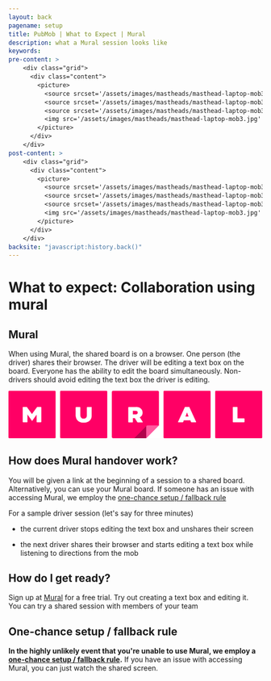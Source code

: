 ```yaml
---
layout: back
pagename: setup
title: PubMob | What to Expect | Mural
description: what a Mural session looks like
keywords:
pre-content: >
    <div class="grid">
      <div class="content">
        <picture>
          <source srcset='/assets/images/mastheads/masthead-laptop-mob3.jpg' media='(max-width: 1080px)'>
          <source srcset='/assets/images/mastheads/masthead-laptop-mob3.jpg' media='(min-width: 960px)'>
          <source srcset='/assets/images/mastheads/masthead-laptop-mob3.jpg' media='(min-width: 830px'>
          <img src='/assets/images/mastheads/masthead-laptop-mob3.jpg' alt='PubMob what to expect'>
        </picture>
      </div>
    </div>
post-content: >
    <div class="grid">
      <div class="content">
        <picture>
          <source srcset='/assets/images/mastheads/masthead-laptop-mob3.jpg' media='(max-width: 1080px)'>
          <source srcset='/assets/images/mastheads/masthead-laptop-mob3.jpg' media='(min-width: 960px)'>
          <source srcset='/assets/images/mastheads/masthead-laptop-mob3.jpg' media='(min-width: 830px'>
          <img src='/assets/images/mastheads/masthead-laptop-mob3.jpg' alt='PubMob what to expect'>
        </picture>
      </div>
    </div>
backsite: "javascript:history.back()"
---
```

<h1>What to expect: Collaboration using mural</h1>

<div>
  <h2>Mural</h2>
  <p>When using Mural, the shared board is on a browser.  One person (the driver) shares their browser.  The driver will be editing a text box on the board.  Everyone has the ability to edit the board simultaneously.  Non-drivers should avoid editing the text box the driver is editing.<p><img src="/assets/images/setup/mural.png" class="setupImg"/></p>
   <h2>How does Mural handover work?</h2>
   <p>You will be given a link at the beginning of a session to a shared board.  Alternatively, you can use your Mural board. If someone has an issue with accessing Mural, we employ the <a href="#fallback-rule">one-chance setup / fallback rule</a> </p>
  <p>For a sample driver session (let's say for three minutes)</p>
  <ul class="list">
    <li><p>the current driver stops editing the text box and unshares their screen</p></li>
    <li><p>the next driver shares their browser and starts editing a text box while listening to directions from the mob</p></li>
  </ul>
  </div>

<div>
  <h2>How do I get ready?</h2>
  <p>Sign up at <a href="https://www.mural.com/" target="_blank">Mural</a> for a free trial.  Try out creating a text box and editing it.  You can try a shared session with members of your team</p>
 

  <h2><a id="fallback-rule"></a>One-chance setup / fallback rule</h2>
  <p><b>In the highly unlikely event that you're unable to use Mural, we employ a <a href="#fallback-rule">one-chance setup / fallback rule</a>.</b> If you have an issue with accessing Mural, you can just watch the shared screen. </p>
</div>

